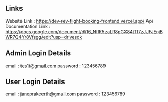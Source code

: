 ## Links
Website Link : https://dev-rev-flight-booking-frontend.vercel.app/
Api Documentation Link : https://docs.google.com/document/d/16_NfIK5zaLR8pGX84tTf7zJJFJEnjBWR7Q4Yr8Vfsgg/edit?usp=drivesdk

## Admin Login Details
email : tes1t@gmail.com
password : 123456789

## User Login Details
email : janeprakeerth@gmail.com
password : 123456789
